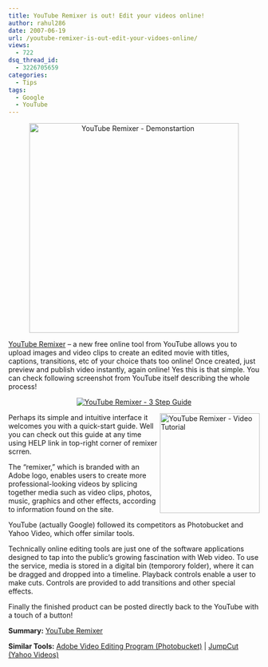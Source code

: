 ```yaml
---
title: YouTube Remixer is out! Edit your videos online!
author: rahul286
date: 2007-06-19
url: /youtube-remixer-is-out-edit-your-vidoes-online/
views:
  - 722
dsq_thread_id:
  - 3226705659
categories:
  - Tips
tags:
  - Google
  - YouTube
---
```

<a title="YouTube Remixer - Demonstartion" href="http://cdn.devilsworkshop.org/files/2007/06/youtube-remixer-demo-use-devilsworkshoporg.JPG" target="_blank"></a>

<div style="text-align: center">
  <a title="YouTube Remixer - Demonstartion" href="http://cdn.devilsworkshop.org/files/2007/06/youtube-remixer-demo-use-devilsworkshoporg.JPG" target="_blank"><img class="wp-image-53189" src="http://cdn.devilsworkshop.org/files/2007/06/youtube-remixer-demo-use-devilsworkshoporg.JPG" alt="YouTube Remixer - Demonstartion" width="420" /></a>
</div>

<a href="http://youtube.com/ytremixer" onclick="_gaq.push(['_trackEvent', 'outbound-article', 'http://youtube.com/ytremixer', 'YouTube Remixer']);" target="_blank">YouTube Remixer</a> &#8211; a new free online tool from YouTube allows you to upload images and video clips to create an edited movie with titles, captions, transitions, etc of your choice thats too online! Once created, just preview and publish video instantly, again online! Yes this is that simple. You can check following screenshot from YouTube itself describing the whole process!

[][1]

<div style="text-align: center">
  <a title="YouTube Remixer - 3 Step Guide" href="http://cdn.devilsworkshop.org/files/2007/06/youtube-remixer-3-step-guide-devilsworkshoporg.JPG"><img src="http://cdn.devilsworkshop.org/files/2007/06/youtube-remixer-3-step-guide-devilsworkshoporg.JPG" alt="YouTube Remixer - 3 Step Guide" /></a>
</div>

<a title="YouTube Remixer - Video Tutorial" href="http://cdn.devilsworkshop.org/files/2007/06/youtube-remixer-video-tutorial-devilsworkshoporg.JPG" target="_blank"><img src="http://cdn.devilsworkshop.org/files/2007/06/youtube-remixer-video-tutorial-devilsworkshoporg.JPG" alt="YouTube Remixer - Video Tutorial" width="200" align="right" /></a>Perhaps its simple and intuitive interface it welcomes you with a quick-start guide. Well you can check out this guide at any time using HELP link in top-right corner of remixer scrren.

The &#8220;remixer,&#8221; which is branded with an Adobe logo, enables users to create more professional-looking videos by splicing together media such as video clips, photos, music, graphics and other effects, according to information found on the site.

YouTube (actually Google) followed its competitors as Photobucket and Yahoo Video, which offer similar tools.

Technically online editing tools are just one of the software applications designed to tap into the public&#8217;s growing fascination with Web video. To use the service, media is stored in a digital bin (temporory folder), where it can be dragged and dropped into a timeline. Playback controls enable a user to make cuts. Controls are provided to add transitions and other special effects.

Finally the finished product can be posted directly back to the YouTube with a touch of a button!

**Summary:** <a href="http://youtube.com/ytremixer" onclick="_gaq.push(['_trackEvent', 'outbound-article', 'http://youtube.com/ytremixer', 'YouTube Remixer']);" target="_blank">YouTube Remixer</a>

**Similar Tools:** <a href="http://www.adobe.com/products/premiere/" onclick="_gaq.push(['_trackEvent', 'outbound-article', 'http://www.adobe.com/products/premiere/', 'Adobe Video Editing Program (Photobucket)']);" target="_blank">Adobe Video Editing Program (Photobucket)</a> | <a href="http://jumpcut.com/" onclick="_gaq.push(['_trackEvent', 'outbound-article', 'http://jumpcut.com/', 'JumpCut (Yahoo Videos)']);" target="_blank">JumpCut (Yahoo Videos)</a>

 [1]: http://cdn.devilsworkshop.org/files/2007/06/youtube-remixer-3-step-guide-devilsworkshoporg.JPG "YouTube Remixer - 3 Step Guide"
